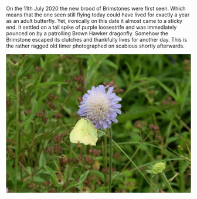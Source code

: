 On the 11th July 2020 the new brood of Brimstones were first seen. Which means that the one seen still flying today could have lived for exactly a year as an adult butterfly. Yet, ironically on this date it almost came to a sticky end. It settled on a tall spike of purple loosestrife and was immediately pounced on by a patrolling Brown Hawker dragonfly. Somehow the Brimstone escaped its clutches and thankfully lives for another day. This is the rather ragged old timer photographed on scabious shortly afterwards.

![Brimstone on Scabious](/asset/photo/news/21-07-11.jpg)
